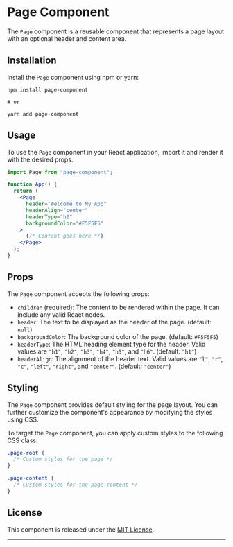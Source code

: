 # Page Component

The `Page` component is a reusable component that represents a page layout with an optional header and content area.

## Installation

Install the `Page` component using npm or yarn:

```shell
npm install page-component

# or

yarn add page-component
```

## Usage

To use the `Page` component in your React application, import it and render it with the desired props.

```jsx
import Page from "page-component";

function App() {
  return (
    <Page
      header="Welcome to My App"
      headerAlign="center"
      headerType="h2"
      backgroundColor="#F5F5F5"
    >
      {/* Content goes here */}
    </Page>
  );
}
```

## Props

The `Page` component accepts the following props:

- `children` (required): The content to be rendered within the page. It can include any valid React nodes.
- `header`: The text to be displayed as the header of the page. (default: `null`)
- `backgroundColor`: The background color of the page. (default: `#F5F5F5`)
- `headerType`: The HTML heading element type for the header. Valid values are `"h1"`, `"h2"`, `"h3"`, `"h4"`, `"h5"`, and `"h6"`. (default: `"h1"`)
- `headerAlign`: The alignment of the header text. Valid values are `"l"`, `"r"`, `"c"`, `"left"`, `"right"`, and `"center"`. (default: `"center"`)

## Styling

The `Page` component provides default styling for the page layout. You can further customize the component's appearance by modifying the styles using CSS.

To target the `Page` component, you can apply custom styles to the following CSS class:

```css
.page-root {
  /* Custom styles for the page */
}

.page-content {
  /* Custom styles for the page content */
}
```

## License

This component is released under the [MIT License](https://opensource.org/licenses/MIT).

---
